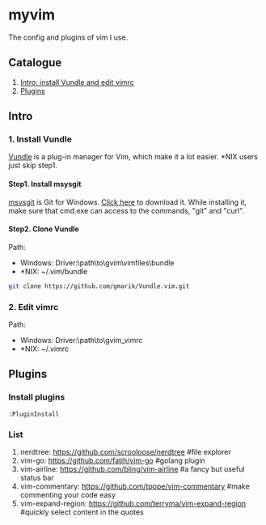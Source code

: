 # myvim
The config and plugins of vim I use.

## Catalogue
1. [Intro: install Vundle and edit vimrc](#intro)
2. [Plugins](#plugins)


## Intro

### 1. Install Vundle
[Vundle](https://github.com/gmarik/Vundle.vim) is a plug-in manager for Vim, which make it a lot easier.
*NIX users just skip step1.

#### Step1. Install msysgit
[msysgit](http://msysgit.github.io) is Git for Windows. [Click here](http://msysgit.github.io) to download it.
While installing it, make sure that cmd.exe can access to the commands, "git" and "curl".

#### Step2. Clone Vundle
Path:
- Windows: Driver:\path\to\gvim\vimfiles\bundle
- *NIX: ~/.vim/bundle

```bash
git clone https://github.com/gmarik/Vundle.vim.git
```

### 2. Edit vimrc
Path:
- Windows: Driver:\path\to\gvim\_vimrc
- *NIX: ~/.vimrc



## Plugins
### Install plugins
```vim
:PluginInstall
```

### List
1. nerdtree: https://github.com/scrooloose/nerdtree  #file explorer
2. vim-go: https://github.com/fatih/vim-go  #golang plugin
3. vim-airline: https://github.com/bling/vim-airline  #a fancy but useful status bar
4. vim-commentary: https://github.com/tpope/vim-commentary  #make commenting your code easy
5. vim-expand-region: https://github.com/terryma/vim-expand-region  #quickly select content in the quotes
